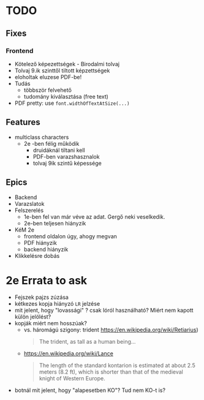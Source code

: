 # TODO

## Fixes

### Frontend
- Kötelező képezettségek - Birodalmi tolvaj
- Tolvaj 9.ik szinttől tiltott képzettségek
- eloholtak eluzese PDF-be!
- Tudás 
  - többször felvehető
  - tudomány kiválasztása (free text)
- PDF pretty: use `font.widthOfTextAtSize(...)`

## Features
- multiclass characters
  - 2e -ben félig működik
    - druidáknál tiltani kell
    - PDF-ben varazshasznalok
    - tolvaj 9ik szintű képessége

## Epics
- Backend
- Varazslatok
- Felszerelés
  - 1e-ben fel van már véve az adat. Gergő neki veselkedik.
  - 2e-ben teljesen hiányzik
- KéM 2e
  - frontend oldalon úgy, ahogy megvan
  - PDF hiányzik
  - backend hiányzik
- Klikkelésre dobás


# 2e Errata to ask
- Fejszek pajzs zúzása
- kétkezes kopja hiányzó `LR` jelzése
- mit jelent, hogy "lovassági" ? csak lóról használható? Miért nem kapott külön jelölést?
- kopják miért nem hosszúak? 
  - vs. háromágú szigony: trident https://en.wikipedia.org/wiki/Retiarius) 
    > The trident, as tall as a human being...
  - https://en.wikipedia.org/wiki/Lance 
    > The length of the standard kontarion is estimated at about 2.5 meters (8.2 ft), which is shorter than that of the medieval knight of Western Europe.
- botnál mit jelent, hogy "alapesetben KO"? Tud nem KO-t is?